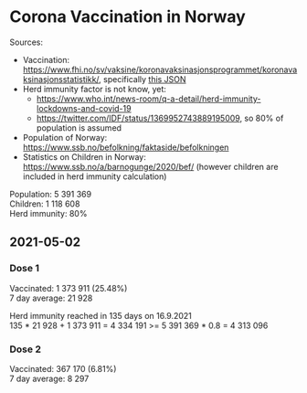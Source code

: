 # Corona Vaccination in Norway

Sources:

- Vaccination: <https://www.fhi.no/sv/vaksine/koronavaksinasjonsprogrammet/koronavaksinasjonsstatistikk/>, specifically [this JSON](https://www.fhi.no/api/chartdata/api/99119)
- Herd immunity factor is not know, yet:
  - <https://www.who.int/news-room/q-a-detail/herd-immunity-lockdowns-and-covid-19>
  - <https://twitter.com/IDF/status/1369952743889195009>, so 80% of population is assumed
- Population of Norway: <https://www.ssb.no/befolkning/faktaside/befolkningen>
- Statistics on Children in Norway: https://www.ssb.no/a/barnogunge/2020/bef/ (however children are included in herd immunity calculation)

Population: 5 391 369  
Children: 1 118 608  
Herd immunity: 80%  

## 2021-05-02

### Dose 1

Vaccinated: 1 373 911 (25.48%)  
7 day average: 21 928

Herd immunity reached in 135 days on 16.9.2021  
135 * 21 928 + 1 373 911 = 4 334 191 >= 5 391 369 * 0.8 = 4 313 096

### Dose 2

Vaccinated: 367 170 (6.81%)  
7 day average: 8 297

